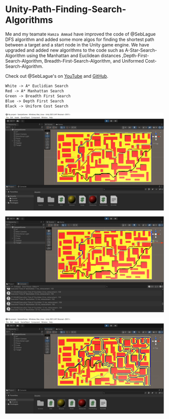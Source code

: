 # Unity-Path-Finding-Search-Algorithms

Me and my teamate `Hamza Ammad` have improved the code of @SebLague DFS algorithm and added some more algos for finding the shortest path between a target and a start node in the Unity game engine. We have upgraded and added new algorithms to the code such as A-Star-Search-Algorithm using the Manhattan and Euclidean distances ,Depth-First-Search-Algorithm, Breadth-First-Search-Algorithm, and Uniformed Cost-Search-Algorithm.

Check out @SebLague's on [YouTube](https://www.youtube.com/watch?v=-L-WgKMFuhE&list=PLFt_AvWsXl0cq5Umv3pMC9SPnKjfp9eGW) and [GitHub](https://github.com/SebLague/Pathfinding).

```
White -> A* Euclidian Search
Red -> A* Manhattan Search
Green -> Breadth First Search
Blue -> Depth First Search
Black -> Uniform Cost Search
```
![](./Report/4.PNG)

![](./Report/5.PNG)

![](./Report/3.jpeg)
